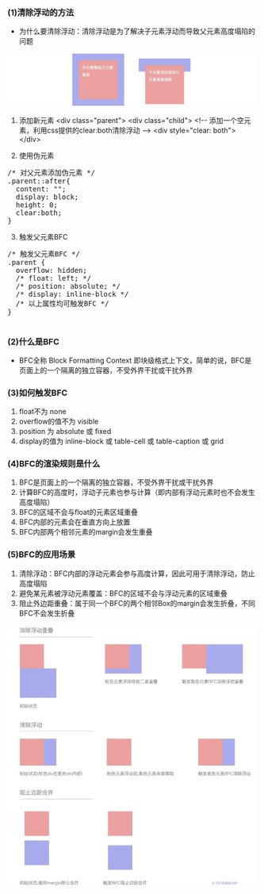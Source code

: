 ### (1)清除浮动的方法
+ 为什么要清除浮动：清除浮动是为了解决子元素浮动而导致父元素高度塌陷的问题
<img src = '../img/css1.jpeg'/>

1. 添加新元素
\<div class="parent">
  \<div class="child"></div>
  \<!-- 添加一个空元素，利用css提供的clear:both清除浮动 -->
  \<div style="clear: both"></div>
\</div>  

2. 使用伪元素
<pre>
/* 对父元素添加伪元素 */
.parent::after{
  content: "";
  display: block;
  height: 0;
  clear:both;
}
</pre>
3. 触发父元素BFC
<pre>
/* 触发父元素BFC */
.parent {
  overflow: hidden;
  /* float: left; */
  /* position: absolute; */
  /* display: inline-block */
  /* 以上属性均可触发BFC */
}

</pre>
### (2)什么是BFC
+ BFC全称 Block Formatting Context 即块级格式上下文，简单的说，BFC是页面上的一个隔离的独立容器，不受外界干扰或干扰外界
### (3)如何触发BFC
1. float不为 none
2. overflow的值不为 visible
3. position 为 absolute 或 fixed
4. display的值为 inline-block 或 table-cell 或 table-caption 或 grid

### (4)BFC的渲染规则是什么
1. BFC是页面上的一个隔离的独立容器，不受外界干扰或干扰外界
2. 计算BFC的高度时，浮动子元素也参与计算（即内部有浮动元素时也不会发生高度塌陷）
3. BFC的区域不会与float的元素区域重叠
4. BFC内部的元素会在垂直方向上放置
5. BFC内部两个相邻元素的margin会发生重叠

### (5)BFC的应用场景
1. 清除浮动：BFC内部的浮动元素会参与高度计算，因此可用于清除浮动，防止高度塌陷
2. 避免某元素被浮动元素覆盖：BFC的区域不会与浮动元素的区域重叠
3. 阻止外边距重叠：属于同一个BFC的两个相邻Box的margin会发生折叠，不同BFC不会发生折叠
<img src = '../img/css2.jpeg'/>

